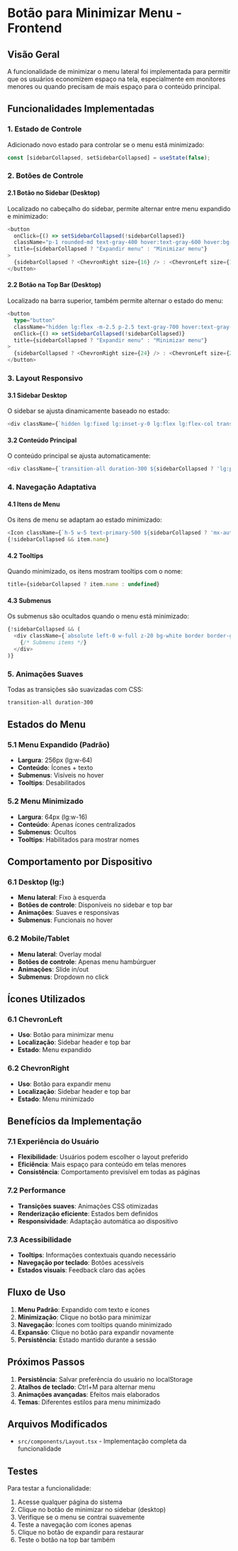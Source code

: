 # Botão para Minimizar Menu - Frontend

## Visão Geral

A funcionalidade de minimizar o menu lateral foi implementada para permitir que os usuários economizem espaço na tela, especialmente em monitores menores ou quando precisam de mais espaço para o conteúdo principal.

## Funcionalidades Implementadas

### 1. Estado de Controle

Adicionado novo estado para controlar se o menu está minimizado:

```typescript
const [sidebarCollapsed, setSidebarCollapsed] = useState(false);
```

### 2. Botões de Controle

#### 2.1 Botão no Sidebar (Desktop)

Localizado no cabeçalho do sidebar, permite alternar entre menu expandido e minimizado:

```typescript
<button
  onClick={() => setSidebarCollapsed(!sidebarCollapsed)}
  className="p-1 rounded-md text-gray-400 hover:text-gray-600 hover:bg-gray-100"
  title={sidebarCollapsed ? "Expandir menu" : "Minimizar menu"}
>
  {sidebarCollapsed ? <ChevronRight size={16} /> : <ChevronLeft size={16} />}
</button>
```

#### 2.2 Botão na Top Bar (Desktop)

Localizado na barra superior, também permite alternar o estado do menu:

```typescript
<button
  type="button"
  className="hidden lg:flex -m-2.5 p-2.5 text-gray-700 hover:text-gray-900"
  onClick={() => setSidebarCollapsed(!sidebarCollapsed)}
  title={sidebarCollapsed ? "Expandir menu" : "Minimizar menu"}
>
  {sidebarCollapsed ? <ChevronRight size={24} /> : <ChevronLeft size={24} />}
</button>
```

### 3. Layout Responsivo

#### 3.1 Sidebar Desktop

O sidebar se ajusta dinamicamente baseado no estado:

```typescript
<div className={`hidden lg:fixed lg:inset-y-0 lg:flex lg:flex-col transition-all duration-300 ${sidebarCollapsed ? 'lg:w-16' : 'lg:w-64'}`}>
```

#### 3.2 Conteúdo Principal

O conteúdo principal se ajusta automaticamente:

```typescript
<div className={`transition-all duration-300 ${sidebarCollapsed ? 'lg:pl-16' : 'lg:pl-64'}`}>
```

### 4. Navegação Adaptativa

#### 4.1 Itens de Menu

Os itens de menu se adaptam ao estado minimizado:

```typescript
<Icon className={`h-5 w-5 text-primary-500 ${sidebarCollapsed ? 'mx-auto' : 'mr-3'}`} />
{!sidebarCollapsed && item.name}
```

#### 4.2 Tooltips

Quando minimizado, os itens mostram tooltips com o nome:

```typescript
title={sidebarCollapsed ? item.name : undefined}
```

#### 4.3 Submenus

Os submenus são ocultados quando o menu está minimizado:

```typescript
{!sidebarCollapsed && (
  <div className={`absolute left-0 w-full z-20 bg-white border border-gray-200 rounded-md shadow-lg py-1 transition-all duration-150 ${submenuOpen === item.name ? 'block' : 'hidden'}`}>
    {/* Submenu items */}
  </div>
)}
```

### 5. Animações Suaves

Todas as transições são suavizadas com CSS:

```css
transition-all duration-300
```

## Estados do Menu

### 5.1 Menu Expandido (Padrão)

- **Largura**: 256px (lg:w-64)
- **Conteúdo**: Ícones + texto
- **Submenus**: Visíveis no hover
- **Tooltips**: Desabilitados

### 5.2 Menu Minimizado

- **Largura**: 64px (lg:w-16)
- **Conteúdo**: Apenas ícones centralizados
- **Submenus**: Ocultos
- **Tooltips**: Habilitados para mostrar nomes

## Comportamento por Dispositivo

### 6.1 Desktop (lg:)

- **Menu lateral**: Fixo à esquerda
- **Botões de controle**: Disponíveis no sidebar e top bar
- **Animações**: Suaves e responsivas
- **Submenus**: Funcionais no hover

### 6.2 Mobile/Tablet

- **Menu lateral**: Overlay modal
- **Botões de controle**: Apenas menu hambúrguer
- **Animações**: Slide in/out
- **Submenus**: Dropdown no click

## Ícones Utilizados

### 6.1 ChevronLeft

- **Uso**: Botão para minimizar menu
- **Localização**: Sidebar header e top bar
- **Estado**: Menu expandido

### 6.2 ChevronRight

- **Uso**: Botão para expandir menu
- **Localização**: Sidebar header e top bar
- **Estado**: Menu minimizado

## Benefícios da Implementação

### 7.1 Experiência do Usuário

- **Flexibilidade**: Usuários podem escolher o layout preferido
- **Eficiência**: Mais espaço para conteúdo em telas menores
- **Consistência**: Comportamento previsível em todas as páginas

### 7.2 Performance

- **Transições suaves**: Animações CSS otimizadas
- **Renderização eficiente**: Estados bem definidos
- **Responsividade**: Adaptação automática ao dispositivo

### 7.3 Acessibilidade

- **Tooltips**: Informações contextuais quando necessário
- **Navegação por teclado**: Botões acessíveis
- **Estados visuais**: Feedback claro das ações

## Fluxo de Uso

1. **Menu Padrão**: Expandido com texto e ícones
2. **Minimização**: Clique no botão para minimizar
3. **Navegação**: Ícones com tooltips quando minimizado
4. **Expansão**: Clique no botão para expandir novamente
5. **Persistência**: Estado mantido durante a sessão

## Próximos Passos

1. **Persistência**: Salvar preferência do usuário no localStorage
2. **Atalhos de teclado**: Ctrl+M para alternar menu
3. **Animações avançadas**: Efeitos mais elaborados
4. **Temas**: Diferentes estilos para menu minimizado

## Arquivos Modificados

- `src/components/Layout.tsx` - Implementação completa da funcionalidade

## Testes

Para testar a funcionalidade:

1. Acesse qualquer página do sistema
2. Clique no botão de minimizar no sidebar (desktop)
3. Verifique se o menu se contrai suavemente
4. Teste a navegação com ícones apenas
5. Clique no botão de expandir para restaurar
6. Teste o botão na top bar também 